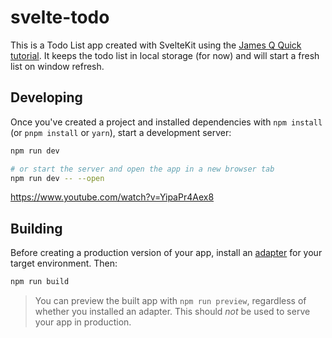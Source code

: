 # svelte-todo

This is a Todo List app created with SvelteKit using the [James Q Quick tutorial](https://www.youtube.com/watch?v=YipaPr4Aex8).  It keeps the todo list in local storage (for now) and will start a fresh list on window refresh.

## Developing

Once you've created a project and installed dependencies with `npm install` (or `pnpm install` or `yarn`), start a development server:

```bash
npm run dev

# or start the server and open the app in a new browser tab
npm run dev -- --open
```
https://www.youtube.com/watch?v=YipaPr4Aex8
## Building

Before creating a production version of your app, install an [adapter](https://kit.svelte.dev/docs#adapters) for your target environment. Then:

```bash
npm run build
```

> You can preview the built app with `npm run preview`, regardless of whether you installed an adapter. This should _not_ be used to serve your app in production.
